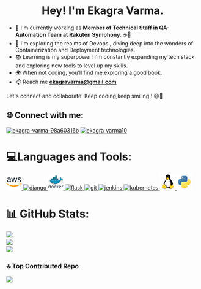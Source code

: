 
<h1 align="center">Hey! I'm Ekagra Varma.</h1>


- 🌱 I'm currently working as **Member of Technical Staff in QA-Automation Team at Rakuten Symphony**. ☕🔧
- 🚀 I'm exploring the realms of Devops , diving deep into the wonders of Containerization and Deployment technologies.
- 📚 Learning is my superpower! I'm constantly expanding my tech stack and exploring new tools to level up my skills.
- 🌍 When not coding, you'll find me exploring a good book.
- 📫 Reach me **ekagravarma@gmail.com**

Let's connect and collaborate! Keep coding,keep smiling ! 😄🚀
## 🌐 Connect with me:
<p align="left">
<a href="https://linkedin.com/in/ekagra-varma-98a60316b" target="blank"><img align="center" src="https://raw.githubusercontent.com/rahuldkjain/github-profile-readme-generator/master/src/images/icons/Social/linked-in-alt.svg" alt="ekagra-varma-98a60316b" height="30" width="40" /></a>
<a href="https://twitter.com/ekagra_varma10" target="blank"><img align="center" src="https://raw.githubusercontent.com/rahuldkjain/github-profile-readme-generator/master/src/images/icons/Social/twitter.svg" alt="ekagra_varma10" height="30" width="40" /></a>

# 💻Languages and Tools:
<p align="left"> <a href="https://aws.amazon.com" target="_blank" rel="noreferrer"> <img src="https://raw.githubusercontent.com/devicons/devicon/master/icons/amazonwebservices/amazonwebservices-original-wordmark.svg" alt="aws" width="40" height="40" &nbsp &nbsp&nbsp/> </a> <a href="https://www.djangoproject.com/" target="_blank" rel="noreferrer"> <img src="https://cdn.worldvectorlogo.com/logos/django.svg" alt="django" width="40" height="40"/> </a> <a href="https://www.docker.com/" target="_blank" rel="noreferrer"> <img src="https://raw.githubusercontent.com/devicons/devicon/master/icons/docker/docker-original-wordmark.svg" alt="docker" width="40" height="40"/> </a> <a href="https://flask.palletsprojects.com/" target="_blank" rel="noreferrer"> <img src="https://www.vectorlogo.zone/logos/pocoo_flask/pocoo_flask-icon.svg" alt="flask" width="40" height="40"/> </a> <a href="https://git-scm.com/" target="_blank" rel="noreferrer"> <img src="https://www.vectorlogo.zone/logos/git-scm/git-scm-icon.svg" alt="git" width="40" height="40"/> </a> <a href="https://www.jenkins.io" target="_blank" rel="noreferrer"> <img src="https://www.vectorlogo.zone/logos/jenkins/jenkins-icon.svg" alt="jenkins" width="40" height="40"/> </a> <a href="https://kubernetes.io" target="_blank" rel="noreferrer"> <img src="https://www.vectorlogo.zone/logos/kubernetes/kubernetes-icon.svg" alt="kubernetes" width="40" height="40"/> </a> <a href="https://www.linux.org/" target="_blank" rel="noreferrer"> <img src="https://raw.githubusercontent.com/devicons/devicon/master/icons/linux/linux-original.svg" alt="linux" width="40" height="40"/> </a> <a href="https://www.python.org" target="_blank" rel="noreferrer"> <img src="https://raw.githubusercontent.com/devicons/devicon/master/icons/python/python-original.svg" alt="python" width="40" height="40"/> </a> </p>








# 📊 GitHub Stats:
![](https://github-readme-stats.vercel.app/api?username=ekagravarma&theme=dark&hide_border=false&include_all_commits=true&count_private=true)<br/>
![](https://github-readme-streak-stats.herokuapp.com/?user=ekagravarma&theme=dark&hide_border=false)<br/>
![](https://github-readme-stats.vercel.app/api/top-langs/?username=ekagravarma&theme=dark&hide_border=false&include_all_commits=true&count_private=true&layout=compact)

### 🔝 Top Contributed Repo
![](https://github-contributor-stats.vercel.app/api?username=ekagravarma&limit=5&theme=dark&combine_all_yearly_contributions=true)



